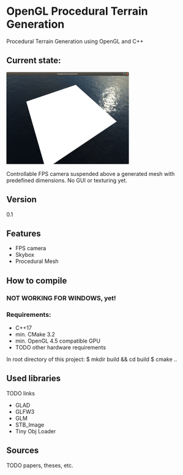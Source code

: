 # OpenGL Procedural Terrain Generation
Procedural Terrain Generation using OpenGL and C++

## Current state:
<img src="images/version_0_1.png" width="320" height="240">

Controllable FPS camera suspended above a generated mesh with predefined dimensions. No GUI or texturing yet.

## Version
0.1

## Features
* FPS camera
* Skybox
* Procedural Mesh

## How to compile

### NOT WORKING FOR WINDOWS, yet!

### Requirements:
* C++17
* min. CMake 3.2
* min. OpenGL 4.5 compatible GPU
* TODO other hardware requirements

In root directory of this project:
$ mkdir build && cd build
$ cmake ..

## Used libraries
TODO links
* GLAD
* GLFW3
* GLM
* STB_Image
* Tiny Obj Loader

## Sources
TODO papers, theses, etc.



